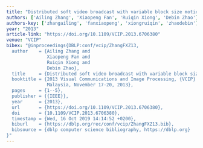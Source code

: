 ```yaml
---
title: "Distributed soft video broadcast with variable block size motion estimation"
authors: ['Ailing Zhang', 'Xiaopeng Fan', 'Ruiqin Xiong', 'Debin Zhao']
authors-key: ['zhangailing', 'fanxiaopeng', 'xiongruiqin', 'zhaodebin']
year: "2013"
article-link: "https://doi.org/10.1109/VCIP.2013.6706380"
venue: "VCIP"
bibex: "@inproceedings{DBLP:conf/vcip/ZhangFXZ13,
  author    = {Ailing Zhang and
               Xiaopeng Fan and
               Ruiqin Xiong and
               Debin Zhao},
  title     = {Distributed soft video broadcast with variable block size motion estimation},
  booktitle = {2013 Visual Communications and Image Processing, {VCIP} 2013, Kuching,
               Malaysia, November 17-20, 2013},
  pages     = {1--5},
  publisher = {{IEEE}},
  year      = {2013},
  url       = {https://doi.org/10.1109/VCIP.2013.6706380},
  doi       = {10.1109/VCIP.2013.6706380},
  timestamp = {Wed, 16 Oct 2019 14:14:52 +0200},
  biburl    = {https://dblp.org/rec/conf/vcip/ZhangFXZ13.bib},
  bibsource = {dblp computer science bibliography, https://dblp.org}
}"
---
```

